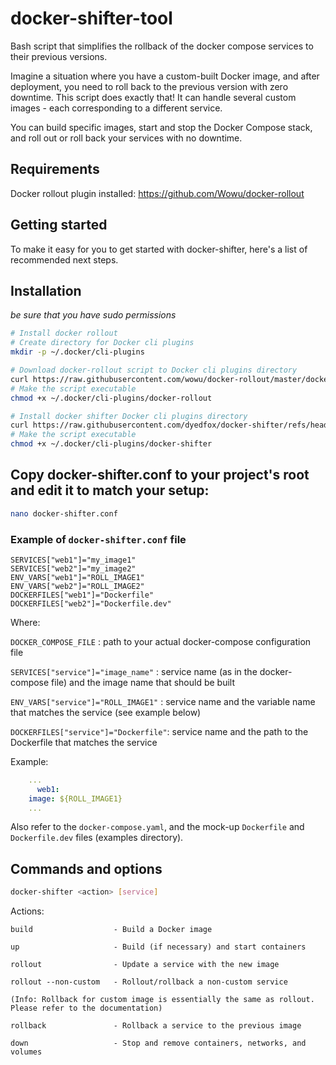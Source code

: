 # docker-shifter-tool

Bash script that simplifies the rollback of the docker compose services to their previous versions.

Imagine a situation where you have a custom-built Docker image, and after deployment, you need to roll back to the previous version with zero downtime. This script does exactly that! It can handle several custom images - each corresponding to a different service.

You can build specific images, start and stop the Docker Compose stack, and roll out or roll back your services with no downtime.

## Requirements
Docker rollout plugin installed: https://github.com/Wowu/docker-rollout

## Getting started
To make it easy for you to get started with docker-shifter, here's a list of recommended next steps.

## Installation
*be sure that you have sudo permissions*
```bash
# Install docker rollout
# Create directory for Docker cli plugins
mkdir -p ~/.docker/cli-plugins

# Download docker-rollout script to Docker cli plugins directory
curl https://raw.githubusercontent.com/wowu/docker-rollout/master/docker-rollout -o ~/.docker/cli-plugins/docker-rollout
# Make the script executable
chmod +x ~/.docker/cli-plugins/docker-rollout

# Install docker shifter Docker cli plugins directory
curl https://raw.githubusercontent.com/dyedfox/docker-shifter/refs/heads/main/plugin/docker-shifter -o ~/.docker/cli-plugins/docker-shifter
# Make the script executable
chmod +x ~/.docker/cli-plugins/docker-shifter
```

## Copy docker-shifter.conf to your project's root and edit it to match your setup:

```bash 
nano docker-shifter.conf
```
### Example of `docker-shifter.conf` file

```
SERVICES["web1"]="my_image1"
SERVICES["web2"]="my_image2"
ENV_VARS["web1"]="ROLL_IMAGE1"
ENV_VARS["web2"]="ROLL_IMAGE2"
DOCKERFILES["web1"]="Dockerfile"
DOCKERFILES["web2"]="Dockerfile.dev"
```
Where:

   `DOCKER_COMPOSE_FILE`                : path to your actual docker-compose configuration file

   `SERVICES["service"]="image_name"`   : service name (as in the docker-compose file) and the image name that should be built

   `ENV_VARS["service"]="ROLL_IMAGE1"`  : service name and the variable name that matches the service (see example below)

   `DOCKERFILES["service"]="Dockerfile"`:  service name and the path to the Dockerfile that matches the service
   
Example:

```yaml
    ...
      web1:
    image: ${ROLL_IMAGE1}
    ...
```
Also refer to the `docker-compose.yaml`, and the mock-up `Dockerfile` and `Dockerfile.dev` files (examples directory).

## Commands and options

```bash
docker-shifter <action> [service]
```

Actions:

    build                  - Build a Docker image

    up                     - Build (if necessary) and start containers

    rollout                - Update a service with the new image

    rollout --non-custom   - Rollout/rollback a non-custom service

    (Info: Rollback for custom image is essentially the same as rollout. Please refer to the documentation)

    rollback               - Rollback a service to the previous image

    down                   - Stop and remove containers, networks, and volumes